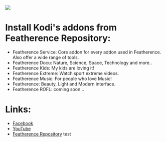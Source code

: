 ![](http://i.imgur.com/zfdrpSG.png)

# **Install Kodi's addons from Featherence Repository:**

* Featherence Service:  Core addon for every addon used in Featherence. Also offer a wide range of tools.
* Featherence Docu:     Nature, Science, Space, Technology and more..
* Featherence Kids:     My kids are loving it!
* Featherence Extreme:  Watch sport extreme videos.
* Featherence Music:    For people who love Music!
* Featherence:          Beauty, Light and Modern interface.
* Featherence ROFL:     coming soon...

# **Links:**

* [Facebook](https://www.facebook.com/groups/featherence/)
* [YouTube](https://www.youtube.com/user/finalmakerr)
* [Featherence Repository](https://github.com/finalmakerr/featherence/raw/master/repository.featherence/repository.featherence-1.1.0.zip)
test
